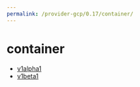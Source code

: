 ```yaml
---
permalink: /provider-gcp/0.17/container/
---
```


# container



* [v1alpha1](v1alpha1/index.md)
* [v1beta1](v1beta1/index.md)